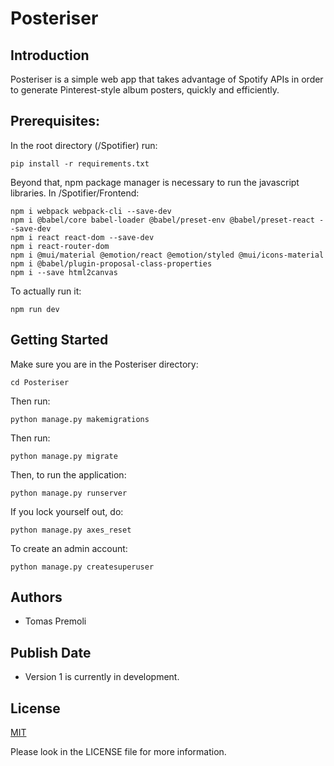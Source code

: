 # Posteriser

## Introduction

Posteriser is a simple web app that takes advantage of Spotify APIs in order to generate Pinterest-style album posters, quickly and efficiently.

## Prerequisites:
In the root directory (/Spotifier) run:

    pip install -r requirements.txt

Beyond that, npm package manager is necessary to run the javascript libraries.
In /Spotifier/Frontend:

    npm i webpack webpack-cli --save-dev
    npm i @babel/core babel-loader @babel/preset-env @babel/preset-react --save-dev
    npm i react react-dom --save-dev
    npm i react-router-dom
    npm i @mui/material @emotion/react @emotion/styled @mui/icons-material
    npm i @babel/plugin-proposal-class-properties
    npm i --save html2canvas

To actually run it:

    npm run dev

## Getting Started

Make sure you are in the Posteriser directory:

    cd Posteriser
    
Then run:

    python manage.py makemigrations
    
Then run:

    python manage.py migrate
    
Then, to run the application:

    python manage.py runserver
    
If you lock yourself out, do:

    python manage.py axes_reset
    
To create an admin account:

    python manage.py createsuperuser
    
## Authors

- Tomas Premoli

## Publish Date

- Version 1 is currently in development.

## License

[MIT](https://choosealicense.com/licenses/mit/)

Please look in the LICENSE file for more information.

